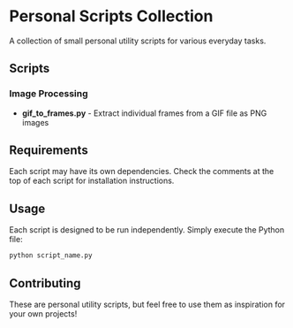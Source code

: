 # Personal Scripts Collection

A collection of small personal utility scripts for various everyday tasks.

## Scripts

### Image Processing
- **gif_to_frames.py** - Extract individual frames from a GIF file as PNG images

## Requirements

Each script may have its own dependencies. Check the comments at the top of each script for installation instructions.

## Usage

Each script is designed to be run independently. Simply execute the Python file:

```bash
python script_name.py
```

## Contributing

These are personal utility scripts, but feel free to use them as inspiration for your own projects!